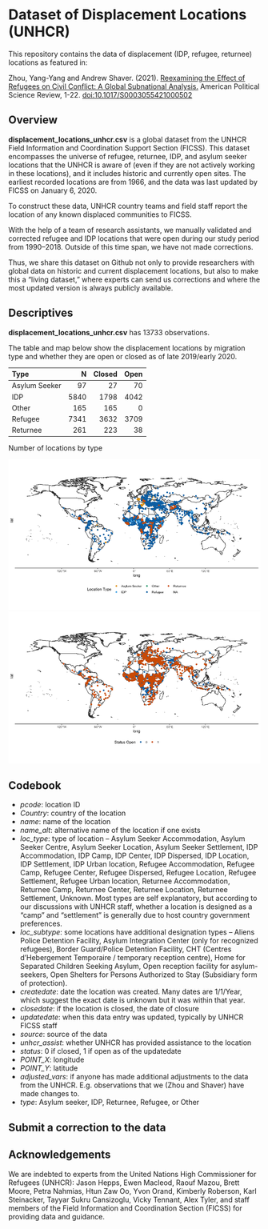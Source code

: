 Dataset of Displacement Locations (UNHCR)
=========================================

This repository contains the data of displacement (IDP, refugee,
returnee) locations as featured in:

Zhou, Yang-Yang and Andrew Shaver. (2021). [Reexamining the Effect of
Refugees on Civil Conflict: A Global Subnational
Analysis.](https://doi.org/10.1017/S0003055421000502) American Political
Science Review, 1-22.
<a href="doi:10.1017/S0003055421000502" class="uri">doi:10.1017/S0003055421000502</a>

Overview
--------

**displacement_locations_unhcr.csv** is a global dataset from the UNHCR
Field Information and Coordination Support Section (FICSS). This dataset
encompasses the universe of refugee, returnee, IDP, and asylum seeker
locations that the UNHCR is aware of (even if they are not actively
working in these locations), and it includes historic and currently open
sites. The earliest recorded locations are from 1966, and the data was
last updated by FICSS on January 6, 2020.

To construct these data, UNHCR country teams and field staff report the
location of any known displaced communities to FICSS.

With the help of a team of research assistants, we manually validated
and corrected refugee and IDP locations that were open during our study
period from 1990–2018. Outside of this time span, we have not made
corrections.

Thus, we share this dataset on Github not only to provide researchers
with global data on historic and current displacement locations, but
also to make this a “living dataset,” where experts can send us
corrections and where the most updated version is always publicly
available.

Descriptives
------------

**displacement_locations_unhcr.csv** has 13733 observations.

The table and map below show the displacement locations by migration
type and whether they are open or closed as of late 2019/early 2020.

| Type          |    N | Closed | Open |
|:--------------|-----:|-------:|-----:|
| Asylum Seeker |   97 |     27 |   70 |
| IDP           | 5840 |   1798 | 4042 |
| Other         |  165 |    165 |    0 |
| Refugee       | 7341 |   3632 | 3709 |
| Returnee      |  261 |    223 |   38 |

Number of locations by type

![](README_files/figure-markdown_github/map_type-1.png)![](README_files/figure-markdown_github/map_type-2.png)

Codebook
--------

-   *pcode*: location ID
-   *Country*: country of the location
-   *name*: name of the location
-   *name_alt*: alternative name of the location if one exists
-   *loc_type*: type of location – Asylum Seeker Accommodation, Asylum
    Seeker Centre, Asylum Seeker Location, Asylum Seeker Settlement, IDP
    Accommodation, IDP Camp, IDP Center, IDP Dispersed, IDP Location,
    IDP Settlement, IDP Urban location, Refugee Accommodation, Refugee
    Camp, Refugee Center, Refugee Dispersed, Refugee Location, Refugee
    Settlement, Refugee Urban location, Returnee Accommodation, Returnee
    Camp, Returnee Center, Returnee Location, Returnee Settlement,
    Unknown. Most types are self explanatory, but according to our
    discussions with UNHCR staff, whether a location is designed as a
    “camp” and “settlement” is generally due to host country government
    preferences.
-   *loc_subtype*: some locations have additional designation types –
    Aliens Police Detention Facility, Asylum Integration Center (only
    for recognized refugees), Border Guard/Police Detention Facility,
    CHT (Centres d’Hebergement Temporaire / temporary reception centre),
    Home for Separated Children Seeking Asylum, Open reception facility
    for asylum-seekers, Open Shelters for Persons Authorized to Stay
    (Subsidiary form of protection).
-   *createdate*: date the location was created. Many dates are
    1/1/Year, which suggest the exact date is unknown but it was within
    that year.
-   *closedate*: if the location is closed, the date of closure
-   *updatedate*: when this data entry was updated, typically by UNHCR
    FICSS staff
-   *source*: source of the data
-   *unhcr_assist*: whether UNHCR has provided assistance to the
    location
-   *status*: 0 if closed, 1 if open as of the updatedate
-   *POINT_X*: longitude
-   *POINT_Y*: latitude
-   *adjusted_vars*: if anyone has made additional adjustments to the
    data from the UNHCR. E.g. observations that we (Zhou and Shaver)
    have made changes to.
-   *type*: Asylum seeker, IDP, Returnee, Refugee, or Other

Submit a correction to the data
-------------------------------

Acknowledgements
----------------

We are indebted to experts from the United Nations High Commissioner for
Refugees (UNHCR): Jason Hepps, Ewen Macleod, Raouf Mazou, Brett Moore,
Petra Nahmias, Htun Zaw Oo, Yvon Orand, Kimberly Roberson, Karl
Steinacker, Tayyar Sukru Cansizoglu, Vicky Tennant, Alex Tyler, and
staff members of the Field Information and Coordination Section (FICSS)
for providing data and guidance.

